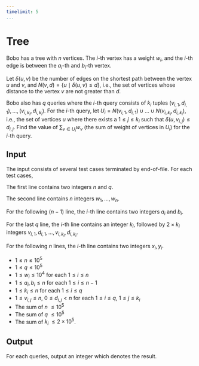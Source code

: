 ```yaml
---
timelimit: 5
...
```


# Tree

Bobo has a tree with $n$ vertices. The $i$-th vertex has a weight $w_i$, and the $i$-th edge is between the $a_i$-th and $b_i$-th vertex.

Let $\delta(u, v)$ be the number of edges on the shortest path between the vertex $u$ and $v$, and $N(v, d) = \{u \mid \delta(u, v) \leq d \}$, i.e., the set of vertices whose distance to the vertex $v$ are not greater than $d$.

Bobo also has $q$ queries where the $i$-th query consists of $k_i$ tuples $(v_{i, 1}, d_{i, 1}), \dots, (v_{i, k_i}, d_{i, k_i})$. For the $i$-th query, let $U_i = N(v_{i, 1}, d_{i, 1}) \cup \dots \cup N(v_{i, k_i}, d_{i, k_i})$, i.e., the set of vertices $u$ where there exists a $1 \leq j \leq k_i$ such that $\delta(u, v_{i, j}) \leq d_{i, j}$. Find the value of $\sum_{v \in U_i} w_v$ (the sum of weight of vertices in $U_i$) for the $i$-th query.

## Input

The input consists of several test cases terminated by end-of-file. For each test cases,

The first line contains two integers $n$ and $q$.

The second line contains $n$ integers $w_1, \dots, w_n$.

For the following $(n - 1)$ line, the $i$-th line contains two integers $a_i$ and $b_i$.

For the last $q$ line, the $i$-th line contains an integer $k_i$, followed by $2 \times k_i$ integers $v_{i, 1}, d_{i, 1}, \dots, v_{i, k_i}, d_{i, k_i}$.

For the following $n$ lines, the $i$-th line contains two integers $x_i, y_i$.

* $1 \leq n \leq 10^5$
* $1 \leq q \leq 10^5$
* $1 \leq w_i \leq 10^4$ for each $1 \leq i \leq n$
* $1 \leq a_i, b_i \leq n$ for each $1 \leq i \leq n - 1$
* $1 \leq k_i \leq n$ for each $1 \leq i \leq q$
* $1 \leq v_{i, j} \leq n$, $0 \leq d_{i, j} < n$ for each $1 \leq i \leq q$, $1 \leq j \leq k_i$
* The sum of $n$ $\leq 10^5$
* The sum of $q$ $\leq 10^5$
* The sum of $k_i$ $\leq 2 \times 10^5$.

## Output

For each queries, output an integer which denotes the result.

<!--SAMPLES-->
